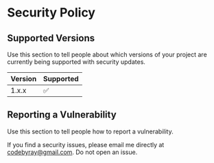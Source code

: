 # Security Policy

## Supported Versions

Use this section to tell people about which versions of your project are
currently being supported with security updates.

| Version | Supported          |
| ------- | ------------------ |
| 1.x.x   | :white_check_mark: |

## Reporting a Vulnerability

Use this section to tell people how to report a vulnerability.

If you find a security issues, please email me directly at <codebyray@gmail.com>. Do not open an issue.

